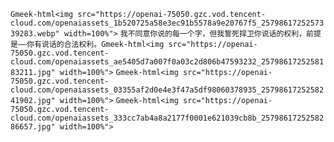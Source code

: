 `Gmeek-html<img src="https://openai-75050.gzc.vod.tencent-cloud.com/openaiassets_1b520725a58e3ec91b5578a9e20767f5_2579861725257339283.webp" width=100%">`
`我不同意你说的每一个字，但我誓死捍卫你说话的权利，前提是——你有说话的合法权利。`  ​​​
`Gmeek-html<img src="https://openai-75050.gzc.vod.tencent-cloud.com/openaiassets_ae5405d7a007f0a03c2d806b47593232_2579861725258183211.jpg" width=100%">`
`Gmeek-html<img src="https://openai-75050.gzc.vod.tencent-cloud.com/openaiassets_03355af2d0e4e3f47a5df98060378935_2579861725258241902.jpg" width=100%">`
`Gmeek-html<img src="https://openai-75050.gzc.vod.tencent-cloud.com/openaiassets_333cc7ab4a8a2177f0001e621039cb8b_2579861725258286657.jpg" width=100%">`


<!-- ##{"timestamp":1550332800}## -->